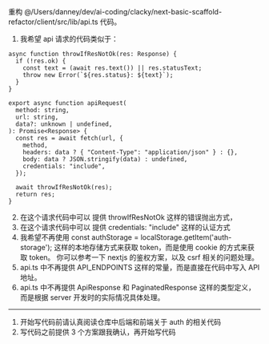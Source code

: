 重构 @/Users/danney/dev/ai-coding/clacky/next-basic-scaffold-refactor/client/src/lib/api.ts 代码。

1. 我希望 api 请求的代码类似于：
```
async function throwIfResNotOk(res: Response) {
  if (!res.ok) {
    const text = (await res.text()) || res.statusText;
    throw new Error(`${res.status}: ${text}`);
  }
}

export async function apiRequest(
  method: string,
  url: string,
  data?: unknown | undefined,
): Promise<Response> {
  const res = await fetch(url, {
    method,
    headers: data ? { "Content-Type": "application/json" } : {},
    body: data ? JSON.stringify(data) : undefined,
    credentials: "include",
  });

  await throwIfResNotOk(res);
  return res;
}
```

2. 在这个请求代码中可以 提供 throwIfResNotOk  这样的错误抛出方式，
3. 在这个请求代码中可以 提供 credentials: "include" 这样的认证方式
4. 我希望不再使用  const authStorage = localStorage.getItem('auth-storage'); 这样的本地存储方式来获取 token，而是使用 cookie 的方式来获取 token。 你可以参考一下 nextjs 的鉴权方案，以及 csrf 相关的问题处理。
5. api.ts 中不再提供 API_ENDPOINTS 这样的常量，而是直接在代码中写入 API 地址。
6. api.ts 中不再提供 ApiResponse 和 PaginatedResponse 这样的类型定义，而是根据 server 开发时的实际情况具体处理。

-------

1. 开始写代码前请认真阅读仓库中后端和前端关于 auth 的相关代码
2. 写代码之前提供 3 个方案跟我确认，再开始写代码